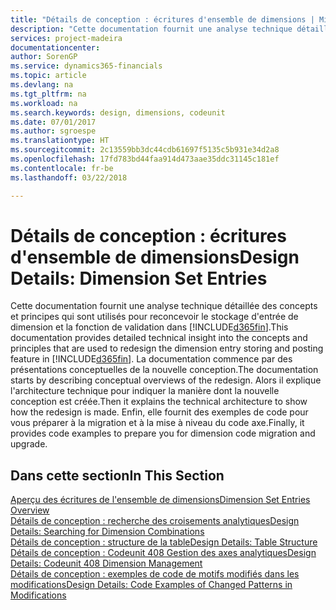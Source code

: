```yaml
---
title: "Détails de conception : écritures d'ensemble de dimensions | Microsoft Docs"
description: "Cette documentation fournit une analyse technique détaillée des concepts et principes qui sont utilisés pour reconcevoir la fonction de stockage et de validation d'écritures de dimension."
services: project-madeira
documentationcenter: 
author: SorenGP
ms.service: dynamics365-financials
ms.topic: article
ms.devlang: na
ms.tgt_pltfrm: na
ms.workload: na
ms.search.keywords: design, dimensions, codeunit
ms.date: 07/01/2017
ms.author: sgroespe
ms.translationtype: HT
ms.sourcegitcommit: 2c13559bb3dc44cdb61697f5135c5b931e34d2a8
ms.openlocfilehash: 17fd783bd44faa914d473aae35ddc31145c181ef
ms.contentlocale: fr-be
ms.lasthandoff: 03/22/2018

---
```

# <a name="design-details-dimension-set-entries"></a><span data-ttu-id="b1ff1-103">Détails de conception : écritures d'ensemble de dimensions</span><span class="sxs-lookup"><span data-stu-id="b1ff1-103">Design Details: Dimension Set Entries</span></span>
<span data-ttu-id="b1ff1-104">Cette documentation fournit une analyse technique détaillée des concepts et principes qui sont utilisés pour reconcevoir le stockage d'entrée de dimension et la fonction de validation dans [!INCLUDE[d365fin](includes/d365fin_md.md)].</span><span class="sxs-lookup"><span data-stu-id="b1ff1-104">This documentation provides detailed technical insight into the concepts and principles that are used to redesign the dimension entry storing and posting feature in [!INCLUDE[d365fin](includes/d365fin_md.md)].</span></span> <span data-ttu-id="b1ff1-105">La documentation commence par des présentations conceptuelles de la nouvelle conception.</span><span class="sxs-lookup"><span data-stu-id="b1ff1-105">The documentation starts by describing conceptual overviews of the redesign.</span></span> <span data-ttu-id="b1ff1-106">Alors il explique l'architecture technique pour indiquer la manière dont la nouvelle conception est créée.</span><span class="sxs-lookup"><span data-stu-id="b1ff1-106">Then it explains the technical architecture to show how the redesign is made.</span></span> <span data-ttu-id="b1ff1-107">Enfin, elle fournit des exemples de code pour vous préparer à la migration et à la mise à niveau du code axe.</span><span class="sxs-lookup"><span data-stu-id="b1ff1-107">Finally, it provides code examples to prepare you for dimension code migration and upgrade.</span></span>  

## <a name="in-this-section"></a><span data-ttu-id="b1ff1-108">Dans cette section</span><span class="sxs-lookup"><span data-stu-id="b1ff1-108">In This Section</span></span>  
[<span data-ttu-id="b1ff1-109">Aperçu des écritures de l'ensemble de dimensions</span><span class="sxs-lookup"><span data-stu-id="b1ff1-109">Dimension Set Entries Overview</span></span>](design-details-dimension-set-entries-overview.md)  
[<span data-ttu-id="b1ff1-110">Détails de conception : recherche des croisements analytiques</span><span class="sxs-lookup"><span data-stu-id="b1ff1-110">Design Details: Searching for Dimension Combinations</span></span>](design-details-searching-for-dimension-combinations.md)  
[<span data-ttu-id="b1ff1-111">Détails de conception : structure de la table</span><span class="sxs-lookup"><span data-stu-id="b1ff1-111">Design Details: Table Structure</span></span>](design-details-table-structure.md)  
[<span data-ttu-id="b1ff1-112">Détails de conception : Codeunit 408 Gestion des axes analytiques</span><span class="sxs-lookup"><span data-stu-id="b1ff1-112">Design Details: Codeunit 408 Dimension Management</span></span>](design-details-codeunit-408-dimension-management.md)  
[<span data-ttu-id="b1ff1-113">Détails de conception : exemples de code de motifs modifiés dans les modifications</span><span class="sxs-lookup"><span data-stu-id="b1ff1-113">Design Details: Code Examples of Changed Patterns in Modifications</span></span>](design-details-code-examples-of-changed-patterns-in-modifications.md)

